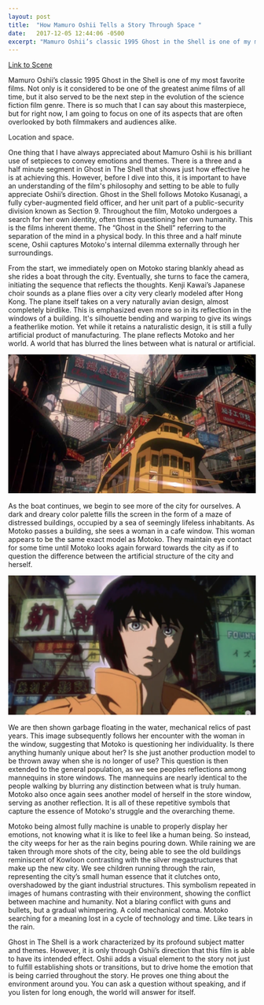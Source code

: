 ```yaml
---
layout: post
title:  "How Mamuro Oshii Tells a Story Through Space "
date:   2017-12-05 12:44:06 -0500
excerpt: "Mamuro Oshii’s classic 1995 Ghost in the Shell is one of my most favorite films. Not only is it considered to be one of the greatest anime films of all time, but it also served to be the next step in the evolution of the science fiction film genre. "
---
```


[Link to Scene](https://youtu.be/ARTLckN9e7I)

Mamuro Oshii’s classic 1995 Ghost in the Shell is one of my most favorite films. Not only is it considered to be one of the greatest anime films of all time, but it also served to be the next step in the evolution of the science fiction film genre. There is so much that I can say about this masterpiece, but for right now, I am going to focus on one of its aspects that are often overlooked by both filmmakers and audiences alike.

Location and space.

One thing that I have always appreciated about Mamuro Oshii is his brilliant use of setpieces to convey emotions and themes. There is a three and a half minute segment in Ghost in The Shell that shows just how effective he is at achieving this. However, before I dive into this, it is important to have an understanding of the film's philosophy and setting to be able to fully appreciate Oshii’s direction.
Ghost in the Shell follows Motoko Kusanagi, a fully cyber-augmented field officer, and her unit part of a public-security division known as Section 9. Throughout the film, Motoko undergoes a search for her own identity, often times questioning her own humanity. This is the films inherent theme. The “Ghost in the Shell” referring to the separation of the mind in a physical body. In this three and a half minute scene, Oshii captures Motoko's internal dilemma externally through her surroundings.

From the start, we immediately open on Motoko staring blankly ahead as she rides a boat through the city. Eventually, she turns to face the camera, initiating the sequence that reflects the thoughts. Kenji Kawai’s Japanese choir sounds as a plane flies over a city very clearly modeled after Hong Kong. The plane itself takes on a very naturally avian design, almost completely birdlike. This is emphasized even more so in its reflection in the windows of a building. It's silhouette bending and warping to give its wings a featherlike motion. Yet while it retains a naturalistic design, it is still a fully artificial product of manufacturing. The plane reflects Motoko and her world. A world that has blurred the lines between what is natural or artificial.

<img src="/assets/oshii-1.png" />

As the boat continues, we begin to see more of the city for ourselves. A dark and dreary color palette fills the screen in the form of a maze of distressed buildings, occupied by a sea of seemingly lifeless inhabitants. As Motoko passes a building, she sees a woman in a cafe window. This woman appears to be the same exact model as Motoko. They maintain eye contact for some time until Motoko looks again forward towards the city as if to question the difference between the artificial structure of the city and herself.

<img src="/assets/oshii-2.png" />

We are then shown garbage floating in the water, mechanical relics of past years. This image subsequently follows her encounter with the woman in the window, suggesting that Motoko is questioning her individuality. Is there anything humanly unique about her? Is she just another production model to be thrown away when she is no longer of use? This question is then extended to the general population, as we see peoples reflections among mannequins in store windows. The mannequins are nearly identical to the people walking by blurring any distinction between what is truly human. Motoko also once again sees another model of herself in the store window, serving as another reflection. It is all of these repetitive symbols that capture the essence of Motoko's struggle and the overarching theme.

Motoko being almost fully machine is unable to properly display her emotions, not knowing what it is like to feel like a human being. So instead, the city weeps for her as the rain begins pouring down. While raining we are taken through more shots of the city, being able to see the old buildings reminiscent of Kowloon contrasting with the silver megastructures that make up the new city. We see children running through the rain, representing the city’s small human essence that it clutches onto, overshadowed by the giant industrial structures. This symbolism repeated in images of humans contrasting with their environment, showing the conflict between machine and humanity. Not a blaring conflict with guns and bullets, but a gradual whimpering. A cold mechanical coma. Motoko searching for a meaning lost in a cycle of technology and time. Like tears in the rain.

Ghost in The Shell is a work characterized by its profound subject matter and themes. However, it is only through Oshii’s direction that this film is able to have its intended effect. Oshii adds a visual element to the story not just to fulfill establishing shots or transitions, but to drive home the emotion that is being carried throughout the story. He proves one thing about the environment around you. You can ask a question without speaking, and if you listen for long enough, the world will answer for itself.
